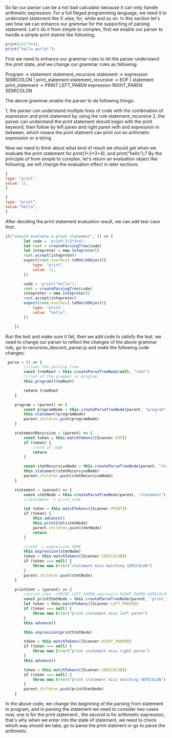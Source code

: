 So far our parser can be a not bad calculator because it can only handle arithmetic expression. For a full fleged programming language, we need it to understant statement like if..else, for, while and so on.
In this section let's see how we can enhance our grammar for the supporting of parsing statement. Let's do it from simple to complex, first we enable our parser to handle a simple print statme like following;

```js
print(1+2*3+4);
print("hello world!");
```

First we need to enhance our grammar rules to let the parser understand the print state, and we change our grammar rules as following:

Program -> statement statement_recursive
statement -> expression SEMICOLON | print_statement
statement_recursive -> EOF | statement
print_statement -> PRINT LEFT_PAREN expression RIGHT_PAREN SEMICOLON

The above grammar enable the parser to do following things:

1, the parser can understand multiple lines of code with the combination of expression and print statement by using the rule statement_recursive
2, the parser can understand the print statement should begin with the print keyword, then follow by left paren and right paren with and expression in between, which means the print statment can print out an
arithmetic expression or a string

Now we need to think about what kind of result we should get when we evaluate the print statement for print(1+2*3+4); and print("hello");? By the principle of from simple to complex, let's return an evaluation object like following, we will change the evaluation effect in later sections:
```js
{
type: "print",
value: 11,
}

{
type: "print",
value:"hello",
}
```

After deciding the print statement evaluation result, we can add test case first:
```js
it("should evaluate a print statement", () => {
        let code = 'print(1+2*3+4);'
        let root = createParsingTree(code)
        let intepreter = new Intepreter()
        root.accept(intepreter)
        expect(root.evalRes).toMatchObject({
            type: "print",
            value: 11,
        })

        code = 'print("hello");'
        root = createParsingTree(code)
        intepreter = new Intepreter()
        root.accept(intepreter)
        expect(root.evalRes).toMatchObject({
            type: "print",
            value: "hello",
        })

    })
```
Run the test and make sure it fail, then we add code to satisfy the test. we need to change our parser to reflect the changes of the above grammar rule, go to recursive_descent_parser.js
and make the following code changes:
```js
 parse = () => {
        //clear the parsing tree
        const treeRoot = this.createParseTreeNode(null, "root")
        //root of the grammar is program
        this.program(treeRoot)

        return treeRoot
    }

    program = (parent) => {
        const programNode = this.createParseTreeNode(parent, "program")
        this.statement(programNode)
        parent.children.push(programNode)
    }

    statementRecursive = (parent) => {
        const token = this.matchTokens([Scanner.EOF])
        if (token) {
            //end of code
            return
        }

        const stmtRecursiveNode = this.createParseTreeNode(parent, "statement_recursive")
        this.statement(stmtRecursiveNode)
        parent.children.push(stmtRecursiveNode)
    }

    statement = (parent) => {
        const stmtNode = this.createParseTreeNode(parent, "statement")
        //statement -> print_stmt

        let token = this.matchTokens([Scanner.PRINT])
        if (token) {
            this.advance()
            this.printStmt(stmtNode)
            parent.children.push(stmtNode)
            return
        }

        //stmt -> expression SEMI
        this.expression(stmtNode)
        token = this.matchTokens([Scanner.SEMICOLON])
        if (token === null) {
            throw new Error("statement miss matching SEMICOLON")
        }
        parent.children.push(stmtNode)
    }

    printStmt = (parent) => {
        //print_stmt ->PRINT LEFT_PAREN expressin RIGHT_PAREN SEMICOLON
        const printStmtNode = this.createParseTreeNode(parent, "print_stmt")
        let token = this.matchTokens([Scanner.LEFT_PAREN])
        if (token === null) {
            throw new Error("print statement miss left paren")
        }
        this.advance()

        this.expression(printStmtNode)

        token = this.matchTokens([Scanner.RIGHT_PAREN])
        if (token === null) {
            throw new Error("print statement miss right paren")
        }
        this.advance()

        token = this.matchTokens([Scanner.SEMICOLON])
        if (token === null) {
            throw new Error("print statement miss matching SEMICOLON")
        }
        parent.children.push(printStmtNode)
    }
```
In the above code, we change the beginning of the parsing from statement to program, and in parsing the statement we need to consider two cases now, one is for the print statement , the second is for
arithmetic expression, that's why when we enter into the state of statement, we need to check which way should we take, go to parse the print statment or go to parse the arithmetic 


